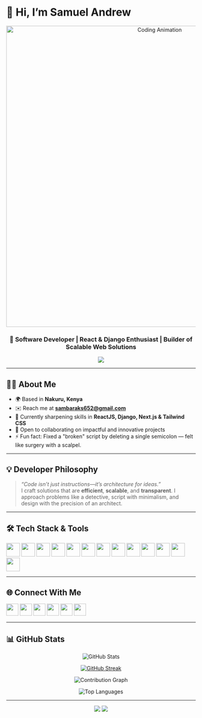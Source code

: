 # 👋 Hi, I’m Samuel Andrew  

<p align="center">
  <img src="https://raw.githubusercontent.com/rahulbanerjee26/githubProfileReadmeGenerator/main/gifs/code.gif" width="800" alt="Coding Animation" />
</p>


<h3 align="center">🚀 Software Developer | React & Django Enthusiast | Builder of Scalable Web Solutions</h3>  

<p align="center">
  <img src="https://github-profile-trophy.vercel.app/?username=sambaraks652&theme=gruvbox&no-frame=true&no-bg=true&margin-w=4" />
</p>  

---

## 🧑‍💻 About Me  

- 🌍 Based in **Nakuru, Kenya**  
- ✉️ Reach me at **[sambaraks652@gmail.com](mailto:sambaraks652@gmail.com)**  
- 🧠 Currently sharpening skills in **ReactJS, Django, Next.js & Tailwind CSS**  
- 🤝 Open to collaborating on impactful and innovative projects  
- ⚡ Fun fact: Fixed a "broken" script by deleting a single semicolon — felt like surgery with a scalpel.  

---

## 💡 Developer Philosophy  

> *“Code isn’t just instructions—it’s architecture for ideas.”*  
I craft solutions that are **efficient**, **scalable**, and **transparent**. I approach problems like a detective, script with minimalism, and design with the precision of an architect.  

---

## 🛠 Tech Stack & Tools  

<p align="left">
<a href="https://www.typescriptlang.org/" target="_blank"><img src="https://raw.githubusercontent.com/danielcranney/readme-generator/main/public/icons/skills/typescript-colored.svg" width="36" height="36" /></a>
<a href="https://developer.mozilla.org/en-US/docs/Web/JavaScript" target="_blank"><img src="https://raw.githubusercontent.com/danielcranney/readme-generator/main/public/icons/skills/javascript-colored.svg" width="36" height="36" /></a>
<a href="https://www.python.org/" target="_blank"><img src="https://raw.githubusercontent.com/danielcranney/readme-generator/main/public/icons/skills/python-colored.svg" width="36" height="36" /></a>
<a href="https://react.dev/" target="_blank"><img src="https://raw.githubusercontent.com/danielcranney/readme-generator/main/public/icons/skills/react-colored.svg" width="36" height="36" /></a>
<a href="https://tailwindcss.com/" target="_blank"><img src="https://raw.githubusercontent.com/danielcranney/readme-generator/main/public/icons/skills/tailwindcss-colored.svg" width="36" height="36" /></a>
<a href="https://www.djangoproject.com/" target="_blank"><img src="https://raw.githubusercontent.com/danielcranney/readme-generator/main/public/icons/skills/django-colored.svg" width="36" height="36" /></a>
<a href="https://vitejs.dev/" target="_blank"><img src="https://raw.githubusercontent.com/danielcranney/readme-generator/main/public/icons/skills/vite-colored.svg" width="36" height="36" /></a>
<a href="https://www.mysql.com/" target="_blank"><img src="https://raw.githubusercontent.com/danielcranney/readme-generator/main/public/icons/skills/mysql-colored.svg" width="36" height="36" /></a>
<a href="https://www.mongodb.com/" target="_blank"><img src="https://raw.githubusercontent.com/danielcranney/readme-generator/main/public/icons/skills/mongodb-colored.svg" width="36" height="36" /></a>
<a href="https://git-scm.com/" target="_blank"><img src="https://raw.githubusercontent.com/danielcranney/readme-generator/main/public/icons/skills/git-colored.svg" width="36" height="36" /></a>
<a href="https://code.visualstudio.com/" target="_blank"><img src="https://raw.githubusercontent.com/danielcranney/readme-generator/main/public/icons/skills/visualstudiocode.svg" width="36" height="36" /></a>
<a href="https://www.linux.org" target="_blank"><img src="https://raw.githubusercontent.com/danielcranney/readme-generator/main/public/icons/skills/linux-colored.svg" width="36" height="36" /></a>
<a href="https://metamask.io/" target="_blank"><img src="https://raw.githubusercontent.com/danielcranney/readme-generator/main/public/icons/skills/metamask-colored.svg" width="36" height="36" /></a>
</p>  

---

## 🌐 Connect With Me  

<p align="left">
  <a href="https://discord.com/users/1205152089425186863" target="_blank"><img src="https://raw.githubusercontent.com/danielcranney/readme-generator/main/public/icons/socials/discord.svg" width="32" /></a>
  <a href="https://github.com/sambaraks652" target="_blank"><img src="https://raw.githubusercontent.com/danielcranney/readme-generator/main/public/icons/socials/github.svg" width="32" /></a>
  <a href="http://www.instagram.com/smart_contract_wizard" target="_blank"><img src="https://raw.githubusercontent.com/danielcranney/readme-generator/main/public/icons/socials/instagram.svg" width="32" /></a>
  <a href="https://www.linkedin.com/in/samuel-andrew" target="_blank"><img src="https://raw.githubusercontent.com/danielcranney/readme-generator/main/public/icons/socials/linkedin.svg" width="32" /></a>
  <a href="https://x.com/solidity_wizard" target="_blank"><img src="https://raw.githubusercontent.com/danielcranney/readme-generator/main/public/icons/socials/twitter.svg" width="32" /></a>
  <a href="https://www.youtube.com/@andreascoder" target="_blank"><img src="https://raw.githubusercontent.com/danielcranney/readme-generator/main/public/icons/socials/youtube.svg" width="32" /></a>
</p>  

---

## 📊 GitHub Stats  

<p align="center">
  <img src="https://github-readme-stats.vercel.app/api?username=sambaraks652&show_icons=true&count_private=true&theme=tokyonight&hide_border=true" alt="GitHub Stats" />
</p>  

<p align="center">
  <a href="https://git.io/streak-stats"><img src="https://streak-stats.demolab.com?user=sambaraks652&theme=tokyonight&hide_border=true" alt="GitHub Streak" /></a>
</p>  

<p align="center">
  <img src="https://github-readme-activity-graph.vercel.app/graph?username=sambaraks652&bg_color=1a1b27&color=70a5fd&line=38bdae&point=bf91f3&area=true&hide_border=true" alt="Contribution Graph" />
</p>  

<p align="center">
  <img src="https://github-readme-stats.vercel.app/api/top-langs/?username=sambaraks652&layout=compact&theme=tokyonight&hide_border=true" alt="Top Languages" />
</p>  

---

<p align="center">
  <img src="https://img.shields.io/badge/Terminal-powered-brightgreen?style=for-the-badge&logo=gnubash&logoColor=white" />
  <img src="https://img.shields.io/badge/Made_with-Linux-blue?style=for-the-badge&logo=linux&logoColor=white" />
</p>  
